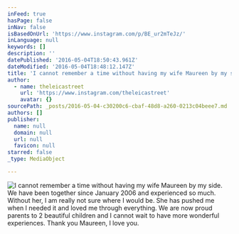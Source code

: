 ```yaml
---
inFeed: true
hasPage: false
inNav: false
isBasedOnUrl: 'https://www.instagram.com/p/BE_ur2mTeJz/'
inLanguage: null
keywords: []
description: ''
datePublished: '2016-05-04T18:50:43.961Z'
dateModified: '2016-05-04T18:48:12.147Z'
title: 'I cannot remember a time without having my wife Maureen by my side. We have been together since January 2006 and experienced so much. Without her, I am really not sure where I would be. She has pushed me when I needed it and loved me through everything. We are now proud parents to 2 beautiful children and I cannot wait to have more wonderful experiences. Thank you Maureen, I love you.'
author:
  - name: theleicastreet
    url: 'https://www.instagram.com/theleicastreet'
    avatar: {}
sourcePath: _posts/2016-05-04-c30200c6-cbaf-48d8-a260-0213c04beee7.md
authors: []
publisher:
  name: null
  domain: null
  url: null
  favicon: null
starred: false
_type: MediaObject

---
```

![I cannot remember a time without having my wife Maureen by my side. We have been together since January 2006 and experienced so much. Without her, I am really not sure where I would be. She has pushed me when I needed it and loved me through everything. We are now proud parents to 2 beautiful children and I cannot wait to have more wonderful experiences. Thank you Maureen, I love you.](https://scontent.cdninstagram.com/t51.2885-15/s640x640/sh0.08/e35/13183320_575461795965159_615627587_n.jpg?ig_cache_key=MTI0MjkxNzM0NTg3OTI1MzYxOQ%3D%3D.2)